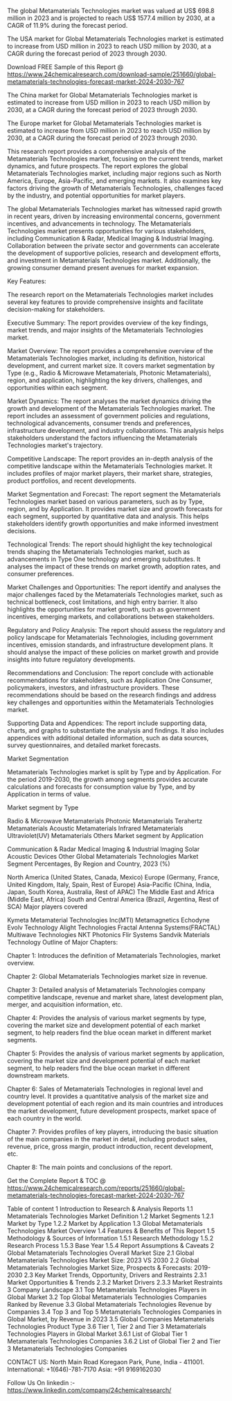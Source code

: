 The global Metamaterials Technologies market was valued at US$ 698.8 million in 2023 and is projected to reach US$ 1577.4 million by 2030, at a CAGR of 11.9% during the forecast period.

The USA market for Global Metamaterials Technologies market is estimated to increase from USD million in 2023 to reach USD million by 2030, at a CAGR during the forecast period of 2023 through 2030.

Download FREE Sample of this Report @ https://www.24chemicalresearch.com/download-sample/251660/global-metamaterials-technologies-forecast-market-2024-2030-767

The China market for Global Metamaterials Technologies market is estimated to increase from USD million in 2023 to reach USD million by 2030, at a CAGR during the forecast period of 2023 through 2030.

The Europe market for Global Metamaterials Technologies market is estimated to increase from USD million in 2023 to reach USD million by 2030, at a CAGR during the forecast period of 2023 through 2030.

This research report provides a comprehensive analysis of the Metamaterials Technologies market, focusing on the current trends, market dynamics, and future prospects. The report explores the global Metamaterials Technologies market, including major regions such as North America, Europe, Asia-Pacific, and emerging markets. It also examines key factors driving the growth of Metamaterials Technologies, challenges faced by the industry, and potential opportunities for market players.

The global Metamaterials Technologies market has witnessed rapid growth in recent years, driven by increasing environmental concerns, government incentives, and advancements in technology. The Metamaterials Technologies market presents opportunities for various stakeholders, including Communication & Radar, Medical Imaging & Industrial Imaging. Collaboration between the private sector and governments can accelerate the development of supportive policies, research and development efforts, and investment in Metamaterials Technologies market. Additionally, the growing consumer demand present avenues for market expansion.

Key Features:

The research report on the Metamaterials Technologies market includes several key features to provide comprehensive insights and facilitate decision-making for stakeholders.

Executive Summary: The report provides overview of the key findings, market trends, and major insights of the Metamaterials Technologies market.

Market Overview: The report provides a comprehensive overview of the Metamaterials Technologies market, including its definition, historical development, and current market size. It covers market segmentation by Type (e.g., Radio & Microwave Metamaterials, Photonic Metamaterials), region, and application, highlighting the key drivers, challenges, and opportunities within each segment.

Market Dynamics: The report analyses the market dynamics driving the growth and development of the Metamaterials Technologies market. The report includes an assessment of government policies and regulations, technological advancements, consumer trends and preferences, infrastructure development, and industry collaborations. This analysis helps stakeholders understand the factors influencing the Metamaterials Technologies market's trajectory.

Competitive Landscape: The report provides an in-depth analysis of the competitive landscape within the Metamaterials Technologies market. It includes profiles of major market players, their market share, strategies, product portfolios, and recent developments.

Market Segmentation and Forecast: The report segment the Metamaterials Technologies market based on various parameters, such as by Type, region, and by Application. It provides market size and growth forecasts for each segment, supported by quantitative data and analysis. This helps stakeholders identify growth opportunities and make informed investment decisions.

Technological Trends: The report should highlight the key technological trends shaping the Metamaterials Technologies market, such as advancements in Type One technology and emerging substitutes. It analyses the impact of these trends on market growth, adoption rates, and consumer preferences.

Market Challenges and Opportunities: The report identify and analyses the major challenges faced by the Metamaterials Technologies market, such as technical bottleneck, cost limitations, and high entry barrier. It also highlights the opportunities for market growth, such as government incentives, emerging markets, and collaborations between stakeholders.

Regulatory and Policy Analysis: The report should assess the regulatory and policy landscape for Metamaterials Technologies, including government incentives, emission standards, and infrastructure development plans. It should analyse the impact of these policies on market growth and provide insights into future regulatory developments.

Recommendations and Conclusion: The report conclude with actionable recommendations for stakeholders, such as Application One Consumer, policymakers, investors, and infrastructure providers. These recommendations should be based on the research findings and address key challenges and opportunities within the Metamaterials Technologies market.

Supporting Data and Appendices: The report include supporting data, charts, and graphs to substantiate the analysis and findings. It also includes appendices with additional detailed information, such as data sources, survey questionnaires, and detailed market forecasts.

Market Segmentation

Metamaterials Technologies market is split by Type and by Application. For the period 2019-2030, the growth among segments provides accurate calculations and forecasts for consumption value by Type, and by Application in terms of value.

Market segment by Type

Radio & Microwave Metamaterials
Photonic Metamaterials
Terahertz Metamaterials
Acoustic Metamaterials
Infrared Metamaterials
Ultraviolet(UV) Metamaterials
Others
Market segment by Application

Communication & Radar
Medical Imaging & Industrial Imaging
Solar
Acoustic Devices
Other
Global Metamaterials Technologies Market Segment Percentages, By Region and Country, 2023 (%)

North America (United States, Canada, Mexico)
Europe (Germany, France, United Kingdom, Italy, Spain, Rest of Europe)
Asia-Pacific (China, India, Japan, South Korea, Australia, Rest of APAC)
The Middle East and Africa (Middle East, Africa)
South and Central America (Brazil, Argentina, Rest of SCA)
Major players covered

Kymeta
Metamaterial Technologies Inc(MTI)
Metamagnetics
Echodyne
Evolv Technology
Alight Technologies
Fractal Antenna Systems(FRACTAL)
Multiwave Technologies
NKT Photonics
Flir Systems
Sandvik Materials Technology
Outline of Major Chapters:

Chapter 1: Introduces the definition of Metamaterials Technologies, market overview.

Chapter 2: Global Metamaterials Technologies market size in revenue.

Chapter 3: Detailed analysis of Metamaterials Technologies company competitive landscape, revenue and market share, latest development plan, merger, and acquisition information, etc.

Chapter 4: Provides the analysis of various market segments by type, covering the market size and development potential of each market segment, to help readers find the blue ocean market in different market segments.

Chapter 5: Provides the analysis of various market segments by application, covering the market size and development potential of each market segment, to help readers find the blue ocean market in different downstream markets.

Chapter 6: Sales of Metamaterials Technologies in regional level and country level. It provides a quantitative analysis of the market size and development potential of each region and its main countries and introduces the market development, future development prospects, market space of each country in the world.

Chapter 7: Provides profiles of key players, introducing the basic situation of the main companies in the market in detail, including product sales, revenue, price, gross margin, product introduction, recent development, etc.

Chapter 8: The main points and conclusions of the report.

Get the Complete Report & TOC @ https://www.24chemicalresearch.com/reports/251660/global-metamaterials-technologies-forecast-market-2024-2030-767

Table of content
1 Introduction to Research & Analysis Reports
1.1 Metamaterials Technologies Market Definition
1.2 Market Segments
1.2.1 Market by Type
1.2.2 Market by Application
1.3 Global Metamaterials Technologies Market Overview
1.4 Features & Benefits of This Report
1.5 Methodology & Sources of Information
1.5.1 Research Methodology
1.5.2 Research Process
1.5.3 Base Year
1.5.4 Report Assumptions & Caveats
2 Global Metamaterials Technologies Overall Market Size
2.1 Global Metamaterials Technologies Market Size: 2023 VS 2030
2.2 Global Metamaterials Technologies Market Size, Prospects & Forecasts: 2019-2030
2.3 Key Market Trends, Opportunity, Drivers and Restraints
2.3.1 Market Opportunities & Trends
2.3.2 Market Drivers
2.3.3 Market Restraints
3 Company Landscape
3.1 Top Metamaterials Technologies Players in Global Market
3.2 Top Global Metamaterials Technologies Companies Ranked by Revenue
3.3 Global Metamaterials Technologies Revenue by Companies
3.4 Top 3 and Top 5 Metamaterials Technologies Companies in Global Market, by Revenue in 2023
3.5 Global Companies Metamaterials Technologies Product Type
3.6 Tier 1, Tier 2 and Tier 3 Metamaterials Technologies Players in Global Market
3.6.1 List of Global Tier 1 Metamaterials Technologies Companies
3.6.2 List of Global Tier 2 and Tier 3 Metamaterials Technologies Companies

CONTACT US:
North Main Road Koregaon Park, Pune, India - 411001.
International: +1(646)-781-7170
Asia: +91 9169162030

Follow Us On linkedin :- https://www.linkedin.com/company/24chemicalresearch/
